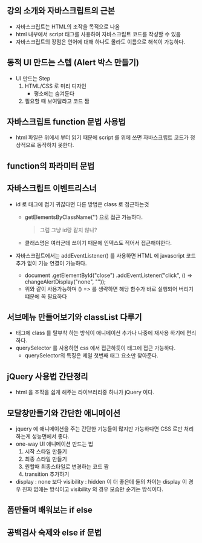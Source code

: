 ## 강의 소개와 자바스크립트의 근본

- 자바스크립트는 HTML의 조작을 목적으로 나옴
- html 내부에서 script 태그를 사용하여 자바스크립트 코드를 작성할 수 있음
- 자바스크립트의 장점은 언어에 대해 하나도 몰라도 이름으로 해석이 가능하다.

## 동적 UI 만드는 스텝 (Alert 박스 만들기)

- UI 만드는 Step
  1. HTML/CSS 로 미리 디자인
     - 평소에는 숨겨둔다
  2. 필요할 때 보여달라고 코드 짬

## 자바스크립트 function 문법 사용법

- html 파일은 위에서 부터 읽기 때문에 script 를 위에 쓰면 자바스크립트 코드가 정상적으로 동작하지 못한다.

## function의 파라미터 문법

## 자바스크립트 이벤트리스너

- id 로 태그에 접기 귀찮다면 다른 방법은 class 로 접근하는것
  - getElementsByClassName('') 으로 접근 가능하다.
    > 그럼 그냥 id랑 같지 않나?
  - 클래스명은 여러군데 쓰이기 때문에 인덱스도 적어서 접근해야한다.
- 자바스크립트에서는 addEventListener() 를 사용하면 HTML 에 javascript 코드 추가 없이 기능 연결이 가능하다.

  - document
    .getElementById("close")
    .addEventListener("click", () => changeAlertDisplay("none", ""));
  - 위와 같이 사용가능하며 () => 를 생략하면 해당 함수가 바로 실행되어 버리기 떄문에 꼭 필요하다

## 서브메뉴 만들어보기와 classList 다루기

- 태그에 class 를 탈부착 하는 방식이 애니메이션 추가나 나중에 재사용 하기에 편리하다.
- querySelector 를 사용하면 css 에서 접근하듯이 태그에 접근 가능하다.
  - querySelector의 특징은 제일 첫번째 태그 요소만 찾아준다.

## jQuery 사용법 간단정리

- html 을 조작을 쉽게 해주는 라이브러리중 하나가 jQuery 이다.

## 모달창만들기와 간단한 애니메이션

- jquery 에 애니메이션을 주는 간단한 기능들이 많지만 가능하다면 CSS 로만 처리하는게 성능면에서 좋다.
- one-way UI 애니메이션 만드는 법
  1. 시작 스타일 만들기
  2. 최종 스타일 만들기
  3. 원할때 최종스타일로 변경하는 코드 짬
  4. transition 추가하기
- display : none 보다 visibility : hidden 이 더 좋은데 둘의 차이는 display 이 경우 진짜 없애는 방식이고 visibility 의 경우 모습만 순기는 방식이다.

## 폼만들며 배워보는 if else

## 공백검사 숙제와 else if 문법
